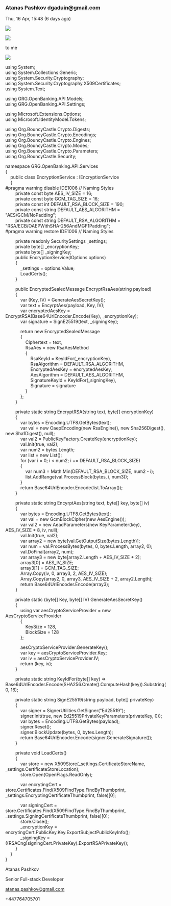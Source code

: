 ### Atanas Pashkov <dgaduin@gmail.com>

Thu, 16 Apr, 15:48 (6 days ago)

![](https://mail.google.com/mail/u/0/images/cleardot.gif)

![](https://mail.google.com/mail/u/0/images/cleardot.gif)

to me

![](https://mail.google.com/mail/u/0/images/cleardot.gif)

using System;  
using System.Collections.Generic;  
using System.Security.Cryptography;  
using System.Security.Cryptography.X509Certificates;  
using System.Text;  

using GRG.OpenBanking.API.Models;  
using GRG.OpenBanking.API.Settings;  

using Microsoft.Extensions.Options;  
using Microsoft.IdentityModel.Tokens;  

using Org.BouncyCastle.Crypto.Digests;  
using Org.BouncyCastle.Crypto.Encodings;  
using Org.BouncyCastle.Crypto.Engines;  
using Org.BouncyCastle.Crypto.Modes;  
using Org.BouncyCastle.Crypto.Parameters;  
using Org.BouncyCastle.Security;  

namespace GRG.OpenBanking.API.Services  
{  
    public class EncryptionService : IEncryptionService  
    {  
#pragma warning disable IDE1006 // Naming Styles  
        private const byte AES_IV_SIZE = 16;  
        private const byte GCM_TAG_SIZE = 16;  
        private const int DEFAULT_RSA_BLOCK_SIZE = 190;  
        private const string DEFAULT_AES_ALGORITHM = "AES/GCM/NoPadding";  
        private const string DEFAULT_RSA_ALGORITHM = "RSA/ECB/OAEPWithSHA-256AndMGF1Padding";  
#pragma warning restore IDE1006 // Naming Styles  

        private readonly SecuritySettings _settings;  
        private byte[] _encryptionKey;  
        private byte[] _signingKey;  
        public EncryptionService(IOptions<SecuritySettings> options)  
        {  
            _settings = options.Value;  
            LoadCerts();  
        }  

        public EncryptedSealedMessage EncryptRsaAes(string payload)  
        {  
            var (Key, IV) = GenerateAesSecretKey();  
            var text = EncyrptAes(payload, Key, IV);  
            var encryptedAesKey = EncryptRSA(Base64UrlEncoder.Encode(Key), _encryptionKey);  
            var signature = SignE25519(text, _signingKey);  

            return new EncryptedSealedMessage  
            {  
                Ciphertext = text,  
                RsaAes = new RsaAesMethod  
                {  
                    RsaKeyId = KeyIdFor(_encryptionKey),  
                    RsaAlgorithm = DEFAULT_RSA_ALGORITHM,  
                    EncryptedAesKey = encryptedAesKey,  
                    AesAlgorithm = DEFAULT_AES_ALGORITHM,  
                    SignatureKeyId = KeyIdFor(_signingKey),  
                    Signature = signature  
                }  
            };  
        }  

        private static string EncryptRSA(string text, byte[] encryptionKey)  
        {  
            var bytes = Encoding.UTF8.GetBytes(text);  
            var val = new OaepEncoding(new RsaEngine(), new Sha256Digest(), new Sha1Digest(), null);  
            var val2 = PublicKeyFactory.CreateKey(encryptionKey);  
            val.Init(true, val2);  
            var num2 = bytes.Length;  
            var list = new List<byte>();  
            for (var i = 0; i < num2; i += DEFAULT_RSA_BLOCK_SIZE)  
            {  
                var num3 = Math.Min(DEFAULT_RSA_BLOCK_SIZE, num2 - i);  
                list.AddRange(val.ProcessBlock(bytes, i, num3));  
            }  
            return Base64UrlEncoder.Encode(list.ToArray());  
        }  

        private static string EncyrptAes(string text, byte[] key, byte[] iv)  
        {  
            var bytes = Encoding.UTF8.GetBytes(text);  
            var val = new GcmBlockCipher(new AesEngine());  
            var val2 = new AeadParameters(new KeyParameter(key), AES_IV_SIZE * 8, iv, null);  
            val.Init(true, val2);  
            var array2 = new byte[val.GetOutputSize(bytes.Length)];  
            var num = val.ProcessBytes(bytes, 0, bytes.Length, array2, 0);  
            val.DoFinal(array2, num);  
            var array3 = new byte[array2.Length + AES_IV_SIZE + 2];  
            array3[0] = AES_IV_SIZE;  
            array3[1] = GCM_TAG_SIZE;  
            Array.Copy(iv, 0, array3, 2, AES_IV_SIZE);  
            Array.Copy(array2, 0, array3, AES_IV_SIZE + 2, array2.Length);  
            return Base64UrlEncoder.Encode(array3);  
        }  

        private static (byte[] Key, byte[] IV) GenerateAesSecretKey()  
        {  
            using var aesCryptoServiceProvider = new AesCryptoServiceProvider  
            {  
                KeySize = 128,  
                BlockSize = 128  
            };  

            aesCryptoServiceProvider.GenerateKey();  
            var key = aesCryptoServiceProvider.Key;  
            var iv = aesCryptoServiceProvider.IV;  
            return (key, iv);  
        }  

        private static string KeyIdFor(byte[] key) => Base64UrlEncoder.Encode(SHA256.Create().ComputeHash(key)).Substring(0, 16);  

        private static string SignE25519(string payload, byte[] privateKey)  
        {  
            var signer = SignerUtilities.GetSigner("Ed25519");  
            signer.Init(true, new Ed25519PrivateKeyParameters(privateKey, 0));  
            var bytes = Encoding.UTF8.GetBytes(payload);  
            signer.Reset();  
            signer.BlockUpdate(bytes, 0, bytes.Length);  
            return Base64UrlEncoder.Encode(signer.GenerateSignature());  
        }  

        private void LoadCerts()  
        {  
            var store = new X509Store(_settings.CertificateStoreName, _settings.CertificateStoreLocation);  
            store.Open(OpenFlags.ReadOnly);  

            var encrytingCert = store.Certificates.Find(X509FindType.FindByThumbprint, _settings.EncryptingCertificateThumbprint, false)[0];  

            var signingCert = store.Certificates.Find(X509FindType.FindByThumbprint, _settings.SigningCertificateThumbprint, false)[0];  
            store.Close();  
            _encryptionKey = encrytingCert.PublicKey.Key.ExportSubjectPublicKeyInfo();  
            _signingKey = ((RSACng)signingCert.PrivateKey).ExportRSAPrivateKey();  
        }  
    }  
}  

Atanas Pashkov

Senior Full-stack Developer

[atanas.pashkov@gmail.com](mailto:atanas.pashkov@gmail.com)

+447764705701
